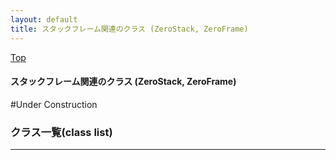 ```yaml
---
layout: default
title: スタックフレーム関連のクラス (ZeroStack, ZeroFrame)
---
```

[Top](../index.html)

#### スタックフレーム関連のクラス (ZeroStack, ZeroFrame)

#Under Construction


### クラス一覧(class list)



---
